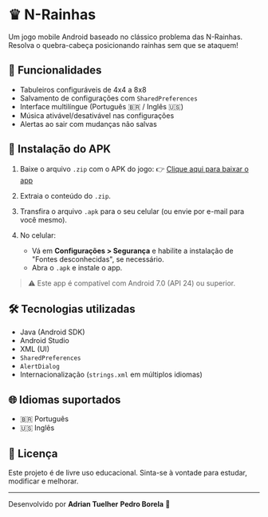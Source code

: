 # ♛ N-Rainhas

Um jogo mobile Android baseado no clássico problema das N-Rainhas. Resolva o quebra-cabeça posicionando rainhas sem que se ataquem!

## 🧩 Funcionalidades

- Tabuleiros configuráveis de 4x4 a 8x8
- Salvamento de configurações com `SharedPreferences`
- Interface multilíngue (Português 🇧🇷 / Inglês 🇺🇸)
- Música ativável/desativável nas configurações
- Alertas ao sair com mudanças não salvas

## 📱 Instalação do APK

1. Baixe o arquivo `.zip` com o APK do jogo:
   👉 [Clique aqui para baixar o app]([LINK_DO_ZIP_AQUI](https://github.com/adriantuelher/NRainhas/blob/main/app-debug.zip))

2. Extraia o conteúdo do `.zip`.

3. Transfira o arquivo `.apk` para o seu celular (ou envie por e-mail para você mesmo).

4. No celular:
   - Vá em **Configurações > Segurança** e habilite a instalação de "Fontes desconhecidas", se necessário.
   - Abra o `.apk` e instale o app.

> ⚠️ Este app é compatível com Android 7.0 (API 24) ou superior.

## 🛠️ Tecnologias utilizadas

- Java (Android SDK)
- Android Studio
- XML (UI)
- `SharedPreferences`
- `AlertDialog`
- Internacionalização (`strings.xml` em múltiplos idiomas)

## 🌐 Idiomas suportados

- 🇧🇷 Português
- 🇺🇸 Inglês

## 📄 Licença

Este projeto é de livre uso educacional. Sinta-se à vontade para estudar, modificar e melhorar.

---

Desenvolvido por **Adrian Tuelher** **Pedro Borela** 👑
